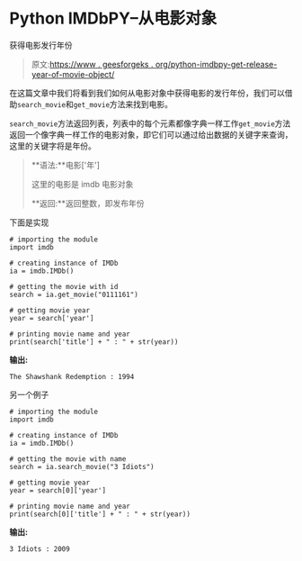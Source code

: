 # Python IMDbPY–从电影对象

获得电影发行年份

> 原文:[https://www . geesforgeks . org/python-imdbpy-get-release-year-of-movie-object/](https://www.geeksforgeeks.org/python-imdbpy-getting-released-year-of-movie-from-movie-object/)

在这篇文章中我们将看到我们如何从电影对象中获得电影的发行年份，我们可以借助`search_movie`和`get_movie`方法来找到电影。

`search_movie`方法返回列表，列表中的每个元素都像字典一样工作`get_movie`方法返回一个像字典一样工作的电影对象，即它们可以通过给出数据的关键字来查询，这里的关键字将是年份。

> **语法:**电影['年']
> 
> 这里的电影是 imdb 电影对象
> 
> **返回:**返回整数，即发布年份

下面是实现

```
# importing the module
import imdb

# creating instance of IMDb
ia = imdb.IMDb()

# getting the movie with id
search = ia.get_movie("0111161")

# getting movie year
year = search['year']

# printing movie name and year
print(search['title'] + " : " + str(year))
```

**输出:**

```
The Shawshank Redemption : 1994
```

另一个例子

```
# importing the module
import imdb

# creating instance of IMDb
ia = imdb.IMDb()

# getting the movie with name
search = ia.search_movie("3 Idiots")

# getting movie year
year = search[0]['year']

# printing movie name and year
print(search[0]['title'] + " : " + str(year))
```

**输出:**

```
3 Idiots : 2009
```